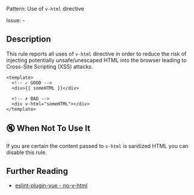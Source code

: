 Pattern: Use of `v-html` directive

Issue: -

## Description

This rule reports all uses of `v-html` directive in order to reduce the risk of injecting potentially unsafe/unescaped HTML into the browser leading to Cross-Site Scripting (XSS) attacks.

<eslint-code-block :rules="{'vue/no-v-html': ['error']}">

```vue
<template>
  <!-- ✓ GOOD -->
  <div>{{ someHTML }}</div>

  <!-- ✗ BAD -->
  <div v-html="someHTML"></div>
</template>
```

</eslint-code-block>

## :mute: When Not To Use It

If you are certain the content passed to `v-html` is sanitized HTML you can disable this rule.

## Further Reading

* [eslint-plugin-vue - no-v-html](https://eslint.vuejs.org/rules/no-v-html.html)
